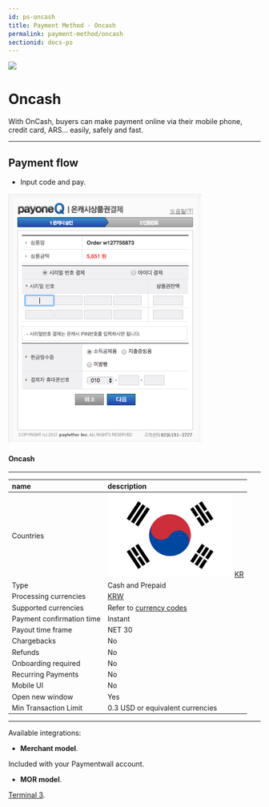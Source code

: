 ```yaml
---
id: ps-oncash
title: Payment Method - Oncash
permalink: payment-method/oncash
sectionid: docs-ps
---
```


<div class="docs-ps-header">
    <div class="docs-ps-logo">
        <img src="https://api.paymentwall.com/images/ps_logos/pm_oncash.png">
    </div>
    <h1>Oncash</h1>
</div>

<div class="docs-ps-body" markdown="1">

<div class="docs-ps-instructions" markdown="1">

With OnCash, buyers can make payment online via their mobile phone, credit card, ARS... easily, safely and fast.
<br>

***

## Payment flow

* Input code and pay.

<div class="docs-img">
    <img src="/textures/pic/payment-system/cash-and-prepaid/oncash.png">
</div>

</div>



<div class="docs-ps-attributes" markdown="1">
<div class="docs-ps-attributes-body" markdown="1">

#### Oncash

***

|name|description|
|:--|:--|
|Countries| <img class="flags" src="/textures/pic/flags/asia/south_korea.png"> [KR](https://en.wikipedia.org/wiki/South_Korea)|
|Type|Cash and Prepaid|
|Processing currencies|[KRW](https://en.wikipedia.org/wiki/South_Korean_won)|
|Supported currencies|Refer to [currency codes](/reference/currencies)|
|Payment confirmation time|Instant|
|Payout time frame| NET 30|
|Chargebacks|No|
|Refunds|No|
|Onboarding required| No|
|Recurring Payments|No|
|Mobile UI|No|
|Open new window|Yes|
|Min Transaction Limit|0.3 USD or equivalent currencies|

***

Available integrations:

* **Merchant model**.

Included with your Paymentwall account.

* **MOR model**.

[Terminal 3](https://www.terminal3.com/).

</div>
</div>

</div>
